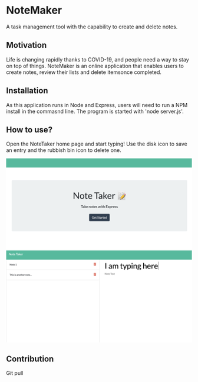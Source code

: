 # NoteMaker

A task management tool with the capability to create and delete notes.

## Motivation

Life is changing rapidly thanks to COVID-19, and people need a way to stay on top of things.  NoteMaker is an online application that enables users to create notes, review their lists and delete itemsonce completed.

## Installation
As this application runs in Node and Express, users will need to run a NPM install in the commasnd line. The program is started with 'node server.js'.

## How to use?
Open the NoteTaker home page and start typing!  Use the disk icon to save an entry and the rubbish bin icon to delete one.

![Welcome Screen](./public/assets/NoteTakerWelcome.png)
![Welcome Screen](./public/assets/NoteTakerNotesScreen.png)

## Contribution
Git pull